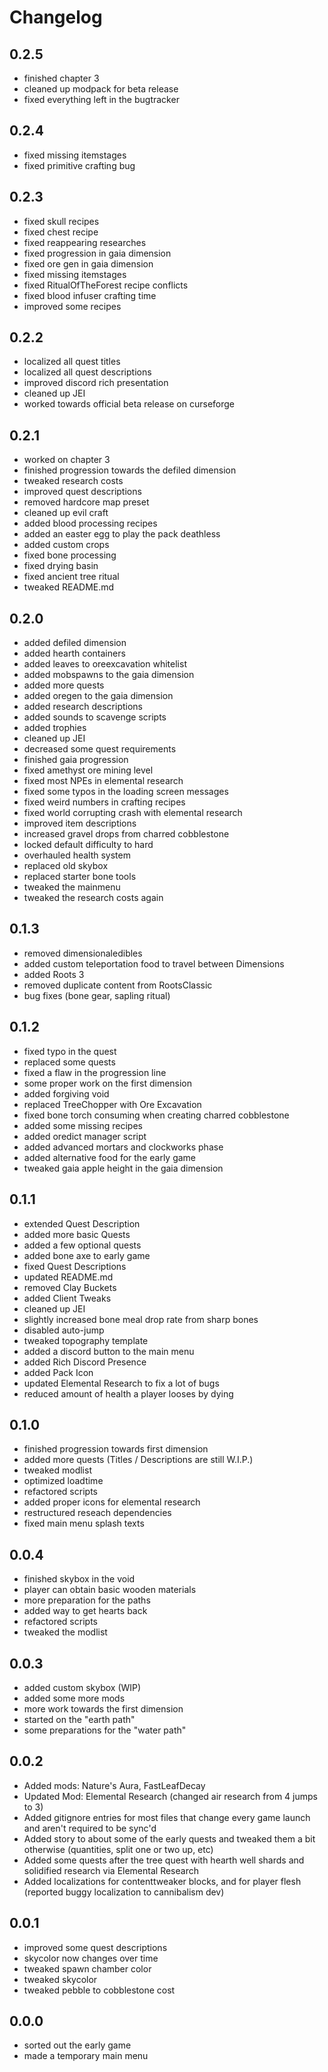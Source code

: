 # Changelog #

## 0.2.5 ##

- finished chapter 3
- cleaned up modpack for beta release
- fixed everything left in the bugtracker

## 0.2.4 ##

- fixed missing itemstages
- fixed primitive crafting bug

## 0.2.3 ##

- fixed skull recipes
- fixed chest recipe
- fixed reappearing researches
- fixed progression in gaia dimension
- fixed ore gen in gaia dimension
- fixed missing itemstages
- fixed RitualOfTheForest recipe conflicts
- fixed blood infuser crafting time
- improved some recipes

## 0.2.2 ##

- localized all quest titles
- localized all quest descriptions
- improved discord rich presentation
- cleaned up JEI
- worked towards official beta release on curseforge

## 0.2.1 ##

- worked on chapter 3
- finished progression towards the defiled dimension
- tweaked research costs
- improved quest descriptions
- removed hardcore map preset
- cleaned up evil craft
- added blood processing recipes
- added an easter egg to play the pack deathless
- added custom crops
- fixed bone processing
- fixed drying basin
- fixed ancient tree ritual
- tweaked README.md

## 0.2.0 ##

- added defiled dimension
- added hearth containers
- added leaves to oreexcavation whitelist
- added mobspawns to the gaia dimension
- added more quests
- added oregen to the gaia dimension
- added research descriptions
- added sounds to scavenge scripts
- added trophies
- cleaned up JEI
- decreased some quest requirements
- finished gaia progression
- fixed amethyst ore mining level
- fixed most NPEs in elemental research
- fixed some typos in the loading screen messages
- fixed weird numbers in crafting recipes
- fixed world corrupting crash with elemental research
- improved item descriptions
- increased gravel drops from charred cobblestone
- locked default difficulty to hard
- overhauled health system
- replaced old skybox
- replaced starter bone tools
- tweaked the mainmenu
- tweaked the research costs again

## 0.1.3 ##

- removed dimensionaledibles
- added custom teleportation food to travel between Dimensions
- added Roots 3
- removed duplicate content from RootsClassic
- bug fixes (bone gear, sapling ritual)

## 0.1.2 ##

- fixed typo in the quest
- replaced some quests
- fixed a flaw in the progression line
- some proper work on the first dimension
- added forgiving void
- replaced TreeChopper with Ore Excavation
- fixed bone torch consuming when creating charred cobblestone
- added some missing recipes
- added oredict manager script
- added advanced mortars and clockworks phase
- added alternative food for the early game
- tweaked gaia apple height in the gaia dimension

## 0.1.1 ##

- extended Quest Description
- added more basic Quests
- added a few optional quests
- added bone axe to early game
- fixed Quest Descriptions
- updated README.md
- removed Clay Buckets
- added Client Tweaks
- cleaned up JEI
- slightly increased bone meal drop rate from sharp bones
- disabled auto-jump
- tweaked topography template
- added a discord button to the main menu
- added Rich Discord Presence
- added Pack Icon
- updated Elemental Research to fix a lot of bugs
- reduced amount of health a player looses by dying

## 0.1.0 ##

- finished progression towards first dimension
- added more quests (Titles / Descriptions are still W.I.P.)
- tweaked modlist
- optimized loadtime
- refactored scripts
- added proper icons for elemental research
- restructured reseach dependencies
- fixed main menu splash texts

## 0.0.4 ##

- finished skybox in the void
- player can obtain basic wooden materials
- more preparation for the paths
- added way to get hearts back
- refactored scripts
- tweaked the modlist

## 0.0.3 ##

- added custom skybox (WIP)
- added some more mods
- more work towards the first dimension
- started on the "earth path"
- some preparations for the "water path"

## 0.0.2 ##

- Added mods: Nature's Aura, FastLeafDecay
- Updated Mod: Elemental Research (changed air research from 4 jumps to 3)
- Added gitignore entries for most files that change every game launch and aren't required to be sync'd
- Added story to about some of the early quests and tweaked them a bit otherwise (quantities, split one or two up, etc)
- Added some quests after the tree quest with hearth well shards and solidified research via Elemental Research
- Added localizations for contenttweaker blocks, and for player flesh (reported buggy localization to cannibalism dev)

## 0.0.1 ##

- improved some quest descriptions
- skycolor now changes over time
- tweaked spawn chamber color
- tweaked skycolor
- tweaked pebble to cobblestone cost

## 0.0.0 ##

- sorted out the early game
- made a temporary main menu
